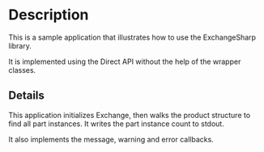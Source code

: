 # Description
This is a sample application that illustrates how to use the ExchangeSharp library.

It is implemented using the Direct API without the help of the wrapper classes.

## Details
This application initializes Exchange, then walks the product structure to find all part instances. It writes the part instance count to stdout.

It also implements the message, warning and error callbacks.


